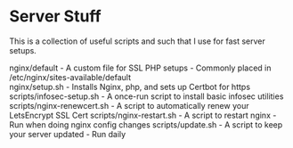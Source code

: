 # Server Stuff

This is a collection of useful scripts and such that I use for fast server setups.

nginx/default - A custom file for SSL PHP setups - Commonly placed in /etc/nginx/sites-available/default  
nginx/setup.sh - Installs Nginx, php, and sets up Certbot for https  
scripts/infosec-setup.sh - A once-run script to install basic infosec utilities  
scripts/nginx-renewcert.sh - A script to automatically renew your LetsEncrypt SSL Cert
scripts/nginx-restart.sh - A script to restart nginx - Run when doing nginx config changes
scripts/update.sh - A script to keep your server updated - Run daily
